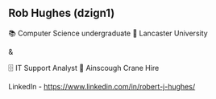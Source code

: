 ## Rob Hughes (dzign1)

📚 Computer Science undergraduate 📍 Lancaster University

&

🗄 IT Support Analyst 📍  Ainscough Crane Hire

LinkedIn - https://www.linkedin.com/in/robert-j-hughes/
